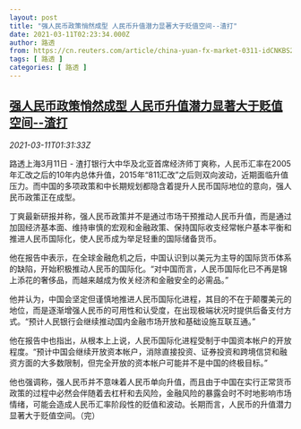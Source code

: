 ```yaml
---
layout: post
title: "强人民币政策悄然成型 人民币升值潜力显著大于贬值空间--渣打"
date: 2021-03-11T02:23:34.000Z
author: 路透
from: https://cn.reuters.com/article/china-yuan-fx-market-0311-idCNKBS2B305I
tags: [ 路透 ]
categories: [ 路透 ]
---
```

<!--1615429414000-->
[强人民币政策悄然成型 人民币升值潜力显著大于贬值空间--渣打](https://cn.reuters.com/article/china-yuan-fx-market-0311-idCNKBS2B305I)
------

<div>
<div><i>2021-03-11T01:31:33Z</i></div><p>路透上海3月11日 - 渣打银行大中华及北亚首席经济师丁爽称，人民币汇率在2005年汇改之后的10年内总体升值，2015年“811汇改”之后则双向波动，近期面临升值压力。而中国的多项政策和中长期规划都隐含着提升人民币国际地位的意向，强人民币政策正在成型。</p><p>丁爽最新研报并称，强人民币政策并不是通过市场干预推动人民币升值，而是通过加固经济基本面、维持审慎的宏观和金融政策、保持国际收支经常帐户基本平衡和推进人民币国际化，使人民币成为举足轻重的国际储备货币。</p><p>他在报告中表示，在全球金融危机之后，中国认识到以美元为主导的国际货币体系的缺陷，开始积极推动人民币的国际化。“对中国而言，人民币国际化已不再是锦上添花的奢侈品，而越来越成为攸关经济和金融安全的必需品。”</p><p>他并认为，中国会坚定但谨慎地推进人民币国际化进程，其目的不在于颠覆美元的地位，而是逐渐增强人民币的可用性和认受度，在出现极端状况时提供后备支付方式。“预计人民银行会继续推动国内金融市场开放和基础设施互联互通。”</p><p>他在报告中也指出，从根本上上说，人民币国际化进程受制于中国资本帐户的开放程度。“预计中国会继续开放资本帐户，消除直接投资、证券投资和跨境信贷和融资方面的大多数限制，但完全开放的资本帐户可能并不是中国的终极目标。”</p><p>他也强调称，强人民币并不意味着人民币单向升值，而且由于中国在实行正常货币政策的过程中必然会伴随着去杠杆和去风险，金融风险的暴露会时不时地影响市场情绪，可能会造成人民币汇率阶段性的贬值和波动。长期而言，人民币的升值潜力显著大于贬值空间。（完）</p>
</div>
